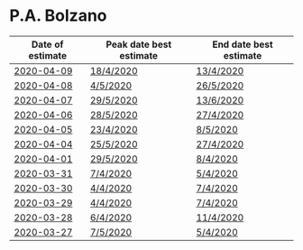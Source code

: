 # P.A. Bolzano

|Date of estimate|Peak date best estimate|End date best estimate|
|----|----|----|
|[2020-04-09](2020-04-09/README.md)|[18/4/2020](2020-04-09/COVID-19_p.a._bolzano_j13_2020-04-09.md)|[13/4/2020](2020-04-09/COVID-19_p.a._bolzano_j13_2020-04-09.md)|
|[2020-04-08](2020-04-08/README.md)|[4/5/2020](2020-04-08/COVID-19_p.a._bolzano_j8_2020-04-08.md)|[26/5/2020](2020-04-08/COVID-19_p.a._bolzano_j8_2020-04-08.md)|
|[2020-04-07](2020-04-07/README.md)|[29/5/2020](2020-04-07/COVID-19_p.a._bolzano_j8_2020-04-07.md)|[13/6/2020](2020-04-07/COVID-19_p.a._bolzano_j8_2020-04-07.md)|
|[2020-04-06](2020-04-06/README.md)|[28/5/2020](2020-04-06/COVID-19_p.a._bolzano_j13_2020-04-06.md)|[27/4/2020](2020-04-06/COVID-19_p.a._bolzano_j9_2020-04-06.md)|
|[2020-04-05](2020-04-05/README.md)|[23/4/2020](2020-04-05/COVID-19_p.a._bolzano_j8_2020-04-05.md)|[8/5/2020](2020-04-05/COVID-19_p.a._bolzano_j8_2020-04-05.md)|
|[2020-04-04](2020-04-04/README.md)|[25/5/2020](2020-04-04/COVID-19_p.a._bolzano_j12_2020-04-04.md)|[27/4/2020](2020-04-04/COVID-19_p.a._bolzano_j8_2020-04-04.md)|
|[2020-04-01](2020-04-01/README.md)|[29/5/2020](2020-04-01/COVID-19_p.a._bolzano_j8_2020-04-01.md)|[8/4/2020](2020-04-01/COVID-19_p.a._bolzano_j8_2020-04-01.md)|
|[2020-03-31](2020-03-31/README.md)|[7/4/2020](2020-03-31/COVID-19_p.a._bolzano_j8_2020-03-31.md)|[5/4/2020](2020-03-31/COVID-19_p.a._bolzano_j8_2020-03-31.md)|
|[2020-03-30](2020-03-30/README.md)|[4/4/2020](2020-03-30/COVID-19_p.a._bolzano_j7_2020-03-30.md)|[7/4/2020](2020-03-30/COVID-19_p.a._bolzano_j7_2020-03-30.md)|
|[2020-03-29](2020-03-29/README.md)|[4/4/2020](2020-03-29/COVID-19_p.a._bolzano_j7_2020-03-29.md)|[7/4/2020](2020-03-29/COVID-19_p.a._bolzano_j7_2020-03-29.md)|
|[2020-03-28](2020-03-28/README.md)|[6/4/2020](2020-03-28/COVID-19_p.a._bolzano_j8_2020-03-28.md)|[11/4/2020](2020-03-28/COVID-19_p.a._bolzano_j7_2020-03-28.md)|
|[2020-03-27](2020-03-27/README.md)|[7/5/2020](2020-03-27/COVID-19_p.a._bolzano_j8_2020-03-27.md)|[5/4/2020](2020-03-27/COVID-19_p.a._bolzano_j7_2020-03-27.md)|
